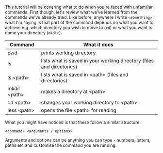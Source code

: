 This tutorial will be covering what to do when you're faced with unfamiliar 
commands.  First though, let's review what we've learned from the commands 
we've already tried.  Like before, anywhere I write `<something>` what I'm 
saying is that part of the command depends on what you want to achieve e.g. 
which directory you wish to move to (`cd`) or what you want to name your 
directory (`mkdir`).

|Command|What it does|
|-----|------|
|pwd| prints working directory|
|ls| lists what is saved in your working directory (files and directories)|
|ls \<path\>| lists what is saved in \<path\> (files and directories)|
|mkdir \<path\>| makes a directory at \<path\>|
|cd \<path\>| changes your working directory to \<path\>|
|less \<path\>| opens the file \<path\> for reading|

What you might have noticed is that these follow a similar structure:

```
<command> <arguments / options>
```

Arguments and options can be anything you can type - numbers, letters, paths 
etc and customise the command you are running.

